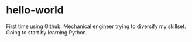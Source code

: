 # hello-world
First time using Github. Mechanical engineer trying to diversify my skillset.
Going to start by learning Python.
